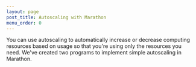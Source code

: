 ```yaml
---
layout: page
post_title: Autoscaling with Marathon
menu_order: 0
---
```


You can use autoscaling to automatically increase or decrease computing resources based on usage so that you're using only the resources you need. We've created two programs to implement simple autoscaling in Marathon.